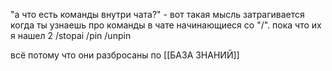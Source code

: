 "а что есть команды внутри чата?" - вот такая мысль затрагивается когда ты узнаешь про команды в чате начинающиеся со "/". 
пока что их я нашел 2
/stopai
/pin /unpin

всё потому что они разбросаны по [[БАЗА ЗНАНИЙ]]